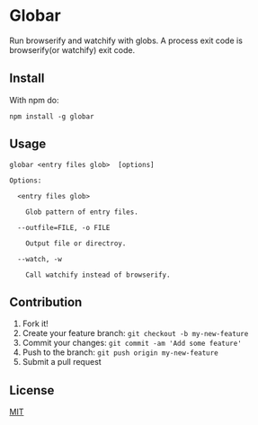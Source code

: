 Globar
===

Run browserify and watchify with globs.
A process exit code is browserify(or watchify) exit code.

## Install
With npm do:
```
npm install -g globar
```

## Usage
```
globar <entry files glob>  [options]

Options:

  <entry files glob>

    Glob pattern of entry files.

  --outfile=FILE, -o FILE

    Output file or directroy.

  --watch, -w

    Call watchify instead of browserify.
```

## Contribution
1. Fork it!
1. Create your feature branch: `git checkout -b my-new-feature`
1. Commit your changes: `git commit -am 'Add some feature'`
1. Push to the branch: `git push origin my-new-feature`
1. Submit a pull request

## License
[MIT](https://github.com/mkamakura/globar/blob/master/LICENSE)
